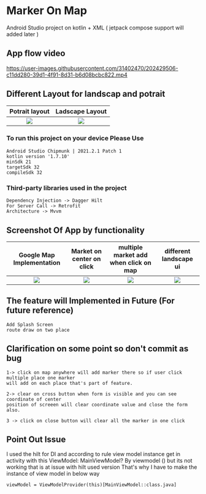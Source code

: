# Marker On Map
Android Studio project on kotlin + XML ( jetpack compose support will added later )

## App flow video
https://user-images.githubusercontent.com/31402470/202429506-c11dd280-39d1-4f91-8d31-b6d08bcbc822.mp4

## Different Layout for landscap and potrait 
Potrait layout   |  Ladscape Layout 
:-------------------------:|:-------------------------: 
![](https://user-images.githubusercontent.com/31402470/202425012-2015f887-2961-42e0-9072-75ed5a16e82f.png) |  ![](https://user-images.githubusercontent.com/31402470/202423886-2bd8e3ee-da6c-4a59-83a0-a6bbfb21bacc.png) | 


### To run this project on your device Please Use

    Android Studio Chipmunk | 2021.2.1 Patch 1
    kotlin version '1.7.10'
    minSdk 21
    targetSdk 32
    compileSdk 32

### Third-party libraries used in the project

    Dependency Injection -> Dagger Hilt
    For Server Call -> Retrofit
    Architecture -> Mvvm

## Screenshot Of App by functionality 
Google Map Implementation   |  Market on center on click  | multiple market add when click on map | different landscape ui 
:-------------------------:|:-------------------------: | :-------------------------: | :-------------------------:
![](https://user-images.githubusercontent.com/31402470/202425030-b963f1f3-32be-42d9-92a2-89af2d776407.png) | ![](https://user-images.githubusercontent.com/31402470/202425012-2015f887-2961-42e0-9072-75ed5a16e82f.png) | ![](https://user-images.githubusercontent.com/31402470/202423875-73886848-c9e9-432a-ae5f-37a7ef311637.png)  |  ![](https://user-images.githubusercontent.com/31402470/202423886-2bd8e3ee-da6c-4a59-83a0-a6bbfb21bacc.png) | 


## The feature will Implemented in Future (For future reference)
    Add Splash Screen
    route draw on two place


## Clarification on some point so don't commit as bug
    1-> click on map anywhere will add marker there so if user click multiple place one marker
    will add on each place that's part of feature.

    2-> clear on cross button when form is visible and you can see coordinate of center
    position of screeen will clear coordinate value and close the form also.
    
    3 -> click on close button will clear all the marker in one click


## Point Out Issue
I used the hilt for DI and according to rule view model instance get in activity with this
ViewModel: MainViewModel? By viewmodel () but its not working that is at issue with hilt used version
That's why I have to make the instance of view model in below way

    viewModel = ViewModelProvider(this)[MainViewModel::class.java]
